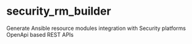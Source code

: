 # security_rm_builder
Generate Ansible resource modules integration with Security platforms OpenApi based REST APIs

